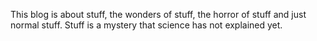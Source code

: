 This blog is about stuff, the wonders of stuff, the horror of stuff and just normal stuff. Stuff is a mystery that science has not explained yet.
